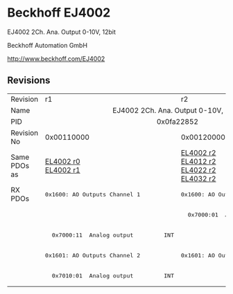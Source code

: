 # Beckhoff EJ4002

EJ4002 2Ch. Ana. Output 0-10V, 12bit

Beckhoff Automation GmbH

http://www.beckhoff.com/EJ4002

## Revisions
<table>
<tr >
<td>Revision</td>
<td><div class="foo">r1</div></td>
<td><div class="foo">r2</div></td>
</tr>
<tr >
<td>Name</td>
<td colspan=2 align="center"><div class="foo">EJ4002 2Ch. Ana. Output 0-10V, 12bit</div></td>
</tr>
<tr >
<td>PID</td>
<td colspan=2 align="center"><div class="foo">0x0fa22852</div></td>
</tr>
<tr >
<td>Revision No</td>
<td>0x00110000</td>
<td>0x00120000</td>
</tr>
<tr >
<td>Same PDOs as</td>
<td><a href="EL4002">EL4002 r0</a><br/><a href="EL4002">EL4002 r1</a></td>
<td><a href="EL4002">EL4002 r2</a><br/><a href="EL4012">EL4012 r2</a><br/><a href="EL4022">EL4022 r2</a><br/><a href="EL4032">EL4032 r2</a></td>
</tr>
<tr class="rxpdo pdosection">
<td rowspan=5 valign=top>RX PDOs</td>
<td><pre>0x1600: AO Outputs Channel 1</pre></td>
<td><pre>0x1600: AO Output Channel 1</pre></td>
<td></td>
</tr>
<tr class="rxpdo">
<td></td>
<td><pre>  0x7000:01  Analog output         INT</pre></td>
</tr>
<tr class="rxpdo">
<td><pre>  0x7000:11  Analog output         INT</pre></td>
<td></td>
</tr>
<tr class="rxpdo pdosection">
<td><pre>0x1601: AO Outputs Channel 2</pre></td>
<td><pre>0x1601: AO Output Channel 2</pre></td>
</tr>
<tr class="rxpdo">
<td colspan=2 align="left"><pre>  0x7010:01  Analog output         INT</pre></td>
</tr>
</table>
